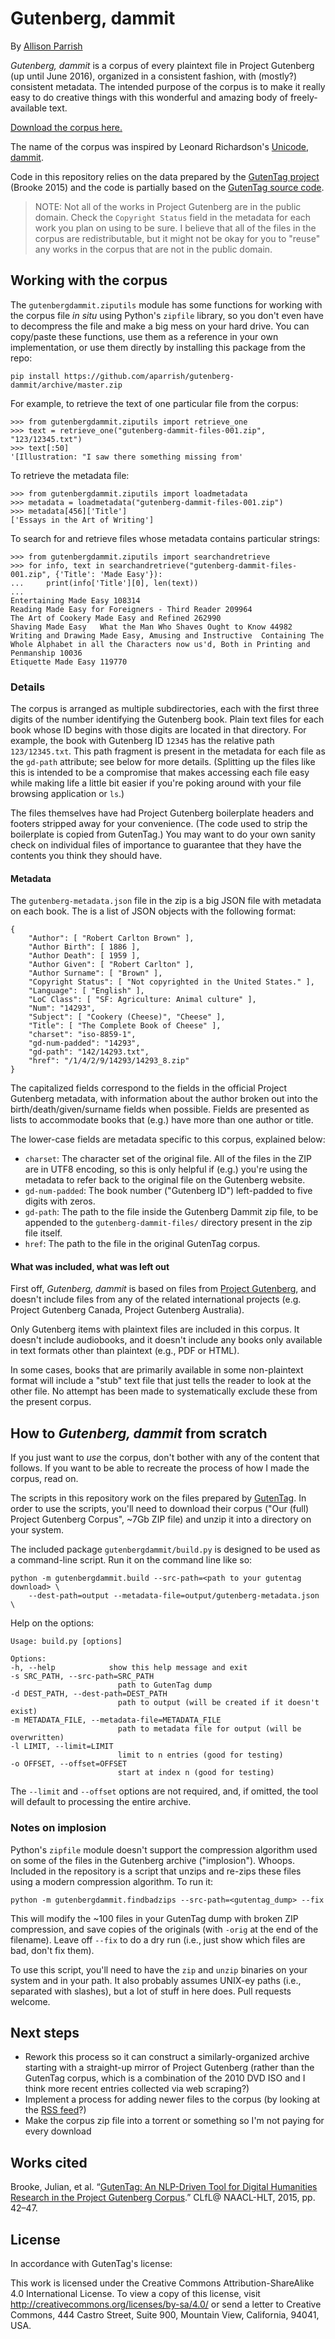 # Gutenberg, dammit

By [Allison Parrish](http://www.decontextualize.com/)

*Gutenberg, dammit* is a corpus of every plaintext file in Project Gutenberg (up
until June 2016), organized in a consistent fashion, with (mostly?) consistent
metadata. The intended purpose of the corpus is to make it really easy to do
creative things with this wonderful and amazing body of freely-available text.

[Download the corpus
here.](http://static.decontextualize.com/gutenberg-dammit-files-001.zip)

The name of the corpus was inspired by Leonard Richardson's [Unicode,
dammit](https://www.crummy.com/software/BeautifulSoup/bs4/doc/#unicode-dammit).

Code in this repository relies on the data prepared by the [GutenTag
project](http://www.cs.toronto.edu/~jbrooke/gutentag/) (Brooke 2015) and the
code is partially based on the [GutenTag source
code](https://github.com/julianbrooke/GutenTag).

> NOTE: Not all of the works in Project Gutenberg are in the public domain.
> Check the `Copyright Status` field in the metadata for each work you plan on
> using to be sure. I believe that all of the files in the corpus are
> redistributable, but it might not be okay for you to "reuse" any works in the
> corpus that are not in the public domain.

## Working with the corpus

The `gutenbergdammit.ziputils` module has some functions for working with the
corpus file *in situ* using Python's `zipfile` library, so you don't even have
to decompress the file and make a big mess on your hard drive. You can
copy/paste these functions, use them as a reference in your own implementation,
or use them directly by installing this package from the repo:

    pip install https://github.com/aparrish/gutenberg-dammit/archive/master.zip

For example, to retrieve the text of one particular file from the corpus:

    >>> from gutenbergdammit.ziputils import retrieve_one
    >>> text = retrieve_one("gutenberg-dammit-files-001.zip", "123/12345.txt")
    >>> text[:50]
    '[Illustration: "I saw there something missing from'

To retrieve the metadata file:

    >>> from gutenbergdammit.ziputils import loadmetadata
    >>> metadata = loadmetadata("gutenberg-dammit-files-001.zip")
    >>> metadata[456]['Title']
    ['Essays in the Art of Writing']

To search for and retrieve files whose metadata contains particular strings:

    >>> from gutenbergdammit.ziputils import searchandretrieve
    >>> for info, text in searchandretrieve("gutenberg-dammit-files-001.zip", {'Title': 'Made Easy'}):
    ...     print(info['Title'][0], len(text))
    ... 
    Entertaining Made Easy 108314
    Reading Made Easy for Foreigners - Third Reader 209964
    The Art of Cookery Made Easy and Refined 262990
    Shaving Made Easy	What the Man Who Shaves Ought to Know 44982
    Writing and Drawing Made Easy, Amusing and Instructive	Containing The Whole Alphabet in all the Characters now	us'd, Both in Printing and Penmanship 10036
    Etiquette Made Easy 119770

### Details

The corpus is arranged as multiple subdirectories, each with the first three
digits of the number identifying the Gutenberg book. Plain text files for each
book whose ID begins with those digits are located in that directory. For
example, the book with Gutenberg ID `12345` has the relative path
`123/12345.txt`. This path fragment is present in the metadata for each file as
the `gd-path` attribute; see below for more details. (Splitting up the files
like this is intended to be a compromise that makes accessing each file easy
while making life a little bit easier if you're poking around with your file
browsing application or `ls`.)

The files themselves have had Project Gutenberg boilerplate headers and footers
stripped away for your convenience. (The code used to strip the boilerplate is
copied from GutenTag.) You may want to do your own sanity check on individual
files of importance to guarantee that they have the contents you think they
should have.

#### Metadata

The `gutenberg-metadata.json` file in the zip is a big JSON file with metadata on
each book. The is a list of JSON objects with the following format:

    {
        "Author": [ "Robert Carlton Brown" ],
        "Author Birth": [ 1886 ],
        "Author Death": [ 1959 ],
        "Author Given": [ "Robert Carlton" ],
        "Author Surname": [ "Brown" ],
        "Copyright Status": [ "Not copyrighted in the United States." ],
        "Language": [ "English" ],
        "LoC Class": [ "SF: Agriculture: Animal culture" ],
        "Num": "14293",
        "Subject": [ "Cookery (Cheese)", "Cheese" ],
        "Title": [ "The Complete Book of Cheese" ],
        "charset": "iso-8859-1",
        "gd-num-padded": "14293",
        "gd-path": "142/14293.txt",
        "href": "/1/4/2/9/14293/14293_8.zip"
    }

The capitalized fields correspond to the fields in the official Project
Gutenberg metadata, with information about the author broken out into the
birth/death/given/surname fields when possible. Fields are presented as lists
to accommodate books that (e.g.) have more than one author or title.

The lower-case fields are metadata specific to this corpus, explained below:

* `charset`: The character set of the original file. All of the files in the
  ZIP are in UTF8 encoding, so this is only helpful if (e.g.) you're using the
  metadata to refer back to the original file on the Gutenberg website.
* `gd-num-padded`: The book number ("Gutenberg ID") left-padded to five digits
  with zeros.
* `gd-path`: The path to the file inside the Gutenberg Dammit zip file,
  to be appended to the `gutenberg-dammit-files/` directory present in the zip
  file itself.
* `href`: The path to the file in the original GutenTag corpus.

#### What was included, what was left out

First off, *Gutenberg, dammit* is based on files from [Project
Gutenberg](http://www.gutenberg.org/), and doesn't include files from any of
the related international projects (e.g. Project Gutenberg Canada, Project
Gutenberg Australia).

Only Gutenberg items with plaintext files are included in this corpus. It
doesn't include audiobooks, and it doesn't include any books only available
in text formats other than plaintext (e.g., PDF or HTML).

In some cases, books that are primarily available in some non-plaintext format
will include a "stub" text file that just tells the reader to look at the other
file. No attempt has been made to systematically exclude these from the present
corpus.

## How to *Gutenberg, dammit* from scratch

If you just want to *use* the corpus, don't bother with any of the content that
follows. If you want to be able to recreate the process of how I made the
corpus, read on.

The scripts in this repository work on the files prepared by
[GutenTag](http://www.cs.toronto.edu/~jbrooke/gutentag/download.html). In order
to use the scripts, you'll need to download their corpus ("Our (full) Project
Gutenberg Corpus", ~7Gb ZIP file) and unzip it into a directory on your system.

The included package `gutenbergdammit/build.py` is designed to be used as a
command-line script. Run it on the command line like so:

    python -m gutenbergdammit.build --src-path=<path to your gutentag download> \
        --dest-path=output --metadata-file=output/gutenberg-metadata.json \

Help on the options:

    Usage: build.py [options]

    Options:
    -h, --help            show this help message and exit
    -s SRC_PATH, --src-path=SRC_PATH
                            path to GutenTag dump
    -d DEST_PATH, --dest-path=DEST_PATH
                            path to output (will be created if it doesn't exist)
    -m METADATA_FILE, --metadata-file=METADATA_FILE
                            path to metadata file for output (will be overwritten)
    -l LIMIT, --limit=LIMIT
                            limit to n entries (good for testing)
    -o OFFSET, --offset=OFFSET
                            start at index n (good for testing)

The `--limit` and `--offset` options are not required, and, if omitted, the
tool will default to processing the entire archive.

### Notes on implosion

Python's `zipfile` module doesn't support the compression algorithm used on
some of the files in the Gutenberg archive ("implosion"). Whoops. Included in
the repository is a script that unzips and re-zips these files using a modern
compression algorithm. To run it:

    python -m gutenbergdammit.findbadzips --src-path=<gutentag_dump> --fix

This will modify the ~100 files in your GutenTag dump with broken ZIP
compression, and save copies of the originals (with `-orig` at the end of the
filename). Leave off `--fix` to do a dry run (i.e., just show which files are
bad, don't fix them).

To use this script, you'll need to have the `zip` and `unzip` binaries on your
system and in your path. It also probably assumes UNIX-ey paths (i.e.,
separated with slashes), but a lot of stuff in here does. Pull requests
welcome.

## Next steps

* Rework this process so it can construct a similarly-organized archive
  starting with a straight-up mirror of Project Gutenberg (rather than the
  GutenTag corpus, which is a combination of the 2010 DVD ISO and I think more
  recent entries collected via web scraping?)
* Implement a process for adding newer files to the corpus (by looking at the
  [RSS feed](http://www.gutenberg.org/wiki/Gutenberg:Feeds)?)
* Make the corpus zip file into a torrent or something so I'm not paying for
  every download

## Works cited

Brooke, Julian, et al. “[GutenTag: An NLP-Driven Tool for Digital Humanities
Research in the Project Gutenberg
Corpus](http://www.cs.toronto.edu/pub/gh/Brooke-etal-2015-CLfL.pdf).” CLfL@
NAACL-HLT, 2015, pp. 42–47.

## License

In accordance with GutenTag's license:

This work is licensed under the Creative Commons Attribution-ShareAlike 4.0
International License. To view a copy of this license, visit
http://creativecommons.org/licenses/by-sa/4.0/ or send a letter to Creative
Commons, 444 Castro Street, Suite 900, Mountain View, California, 94041, USA.

